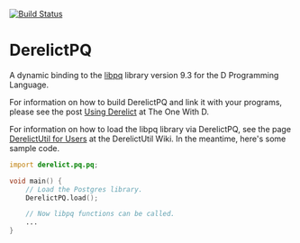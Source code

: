 [![Build Status](https://travis-ci.org/DerelictOrg/DerelictPQ.svg?branch=master)](https://travis-ci.org/DerelictOrg/DerelictPQ)

DerelictPQ
==========

A dynamic binding to the [libpq][1] library version 9.3 for the D Programming Language.

For information on how to build DerelictPQ and link it with your programs, please see the post [Using Derelict][2] at The One With D.

For information on how to load the libpq library via DerelictPQ, see the page [DerelictUtil for Users][3] at the DerelictUtil Wiki. In the meantime, here's some sample code.

```D
import derelict.pq.pq;

void main() {
    // Load the Postgres library.
    DerelictPQ.load();

    // Now libpq functions can be called.
    ...
}
```

[1]: http://www.postgresql.org/docs/current/static/libpq.html
[2]: http://dblog.aldacron.net/derelict-help/using-derelict/
[3]: https://github.com/DerelictOrg/DerelictUtil/wiki/DerelictUtil-for-Users
